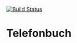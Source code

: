 [![Build Status](https://travis-ci.org/jk94/telephonebook.svg?branch=master)](https://travis-ci.org/jk94/telephonebook)

# Telefonbuch
